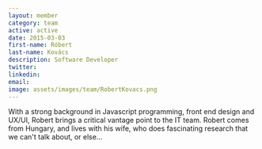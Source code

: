 ```yaml
---
layout: member
category: team
active: active
date: 2015-03-03
first-name: Róbert
last-name: Kovács
description: Software Developer
twitter:
linkedin:
email:
image: assets/images/team/RobertKovacs.png
---
```

With a strong background in Javascript programming, front end design and UX/UI, Robert brings a critical vantage point to the IT team. Robert comes from Hungary, and lives with his wife, who does fascinating research that we can't talk about, or else...
